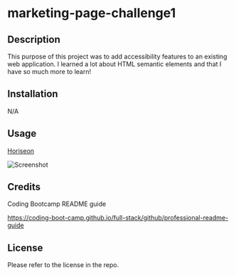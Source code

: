 # marketing-page-challenge1

## Description

This purpose of this project was to add accessibility features to an existing web application. I learned a lot about HTML semantic elements and that I have so much more to learn!

## Installation

N/A

## Usage

[Horiseon](https://hermanea.github.io/marketing-page-challenge1/)

![Screenshot]("C:\Users\evana\bootcamp\code\marketing-page-challenge1\Assets\images\screenshot.png")

## Credits

Coding Bootcamp README guide

https://coding-boot-camp.github.io/full-stack/github/professional-readme-guide

## License

Please refer to the license in the repo.